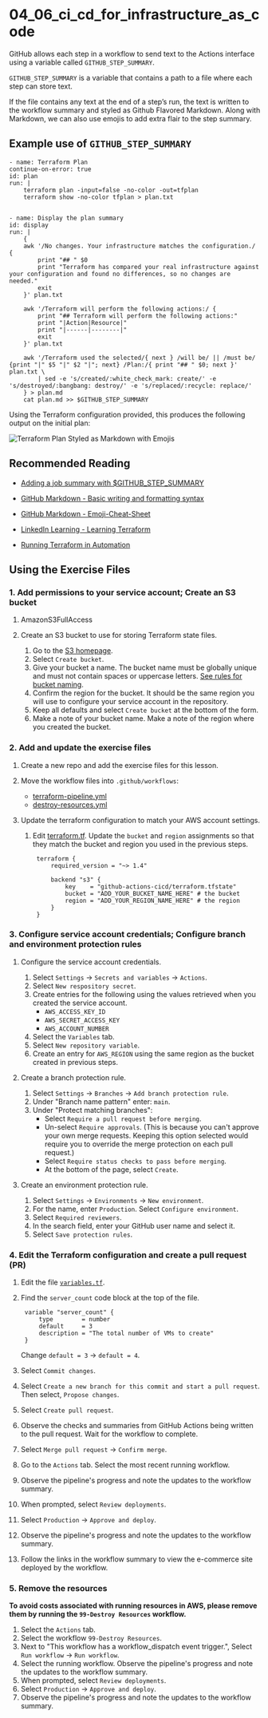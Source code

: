 # 04_06_ci_cd_for_infrastructure_as_code
GitHub allows each step in a workflow to send text to the Actions interface using a variable called `GITHUB_STEP_SUMMARY`.

`GITHUB_STEP_SUMMARY` is a variable that contains a path to a file where each step can store text.

If the file contains any text at the end of a step’s run, the text is written to the workflow summary and styled as Github Flavored Markdown.  Along with Markdown, we can also use emojis to add extra flair to the step summary.

## Example use of `GITHUB_STEP_SUMMARY`
```
- name: Terraform Plan
continue-on-error: true
id: plan
run: |
    terraform plan -input=false -no-color -out=tfplan
    terraform show -no-color tfplan > plan.txt


- name: Display the plan summary
id: display
run: |
    {
    awk '/No changes. Your infrastructure matches the configuration./ {
        print "## " $0
        print "Terraform has compared your real infrastructure against your configuration and found no differences, so no changes are needed."
        exit
    }' plan.txt

    awk '/Terraform will perform the following actions:/ {
        print "## Terraform will perform the following actions:"
        print "|Action|Resource|"
        print "|------|--------|"
        exit
    }' plan.txt

    awk '/Terraform used the selected/{ next } /will be/ || /must be/ {print "|" $5 "|" $2 "|"; next} /Plan:/{ print "## " $0; next }' plan.txt \
        | sed -e 's/created/:white_check_mark: create/' -e 's/destroyed/:bangbang: destroy/' -e 's/replaced/:recycle: replace/'
    } > plan.md
    cat plan.md >> $GITHUB_STEP_SUMMARY
```

Using the Terraform configuration provided, this produces the following output on the initial plan:

![Terraform Plan Styled as Markdown with Emojis](./step-summary-example.png)

## Recommended Reading
- [Adding a job summary with $GITHUB_STEP_SUMMARY](https://docs.github.com/en/actions/using-workflows/workflow-commands-for-github-actions#adding-a-job-summary)

- [GitHub Markdown - Basic writing and formatting syntax](https://docs.github.com/en/get-started/writing-on-github/getting-started-with-writing-and-formatting-on-github/basic-writing-and-formatting-syntax)

- [GitHub Markdown - Emoji-Cheat-Sheet](https://github.com/ikatyang/emoji-cheat-sheet/blob/master/README.md)

- [LinkedIn Learning - Learning Terraform](https://www.linkedin.com/learning/learning-terraform-15575129/learn-terraform-for-your-cloud-infrastructure)

- [Running Terraform in Automation](https://developer.hashicorp.com/terraform/tutorials/automation/automate-terraform)

## Using the Exercise Files
### 1. Add permissions to your service account; Create an S3 bucket
1. AmazonS3FullAccess

1. Create an S3 bucket to use for storing Terraform state files.

    1. Go to the [S3 homepage](s3.console.aws.amazon.com).
    1. Select `Create bucket`.
    1. Give your bucket a name.  The bucket name must be globally unique and must not contain spaces or uppercase letters. [See rules for bucket naming](https://docs.aws.amazon.com/AmazonS3/latest/userguide/bucketnamingrules.html).
    1. Confirm the region for the bucket.  It should be the same region you will use to configure your service account in the repository.
    1. Keep all defaults and select `Create bucket` at the bottom of the form.
    1. Make a note of your bucket name. Make a note of the region where you created the bucket.

### 2. Add and update the exercise files
1. Create a new repo and add the exercise files for this lesson.
1. Move the workflow files into `.github/workflows`:

    - [terraform-pipeline.yml](./terraform-pipeline.yml)
    - [destroy-resources.yml](./destroy-resources.yml)

1. Update the terraform configuration to match your AWS account settings.

    1. Edit [terraform.tf](./terraform.tf).  Update the `bucket` and `region` assignments so that they match the bucket and region you used in the previous steps.

            terraform {
                required_version = "~> 1.4"

                backend "s3" {
                    key    = "github-actions-cicd/terraform.tfstate"
                    bucket = "ADD_YOUR_BUCKET_NAME_HERE" # the bucket
                    region = "ADD_YOUR_REGION_NAME_HERE" # the region
                }
            }

### 3. Configure service account credentials; Configure branch and environment protection rules
1. Configure the service account credentials.

    1. Select `Settings` -> `Secrets and variables` -> `Actions`.
    1. Select `New respository secret`.
    1. Create entries for the following using the values retrieved when you created the service account.
        - `AWS_ACCESS_KEY_ID`
        - `AWS_SECRET_ACCESS_KEY`
        - `AWS_ACCOUNT_NUMBER`
    1. Select the `Variables` tab.
    1. Select `New repository variable`.
    1. Create an entry for `AWS_REGION` using the same region as the bucket created in previous steps.

1. Create a branch protection rule.

    1. Select `Settings` -> `Branches` -> `Add branch protection rule`.
    1. Under "Branch name pattern" enter: `main`.
    1. Under "Protect matching branches":
        - Select `Require a pull request before merging`.
        - Un-select `Require approvals`.  (This is because you can't approve your own merge requests.  Keeping this option selected would require you to override the merge protection on each pull request.)
        - Select `Require status checks to pass before merging`.
        - At the bottom of the page, select `Create`.

1. Create an environment protection rule.

    1. Select `Settings` -> `Environments` -> `New environment`.
    1. For the name, enter `Production`.  Select `Configure environment`.
    1. Select `Required reviewers`.
    1. In the search field, enter your GitHub user name and select it.
    1. Select `Save protection rules`.

### 4. Edit the Terraform configuration and create a pull request (PR)
1. Edit the file [`variables.tf`](./variables.tf).
1. Find the `server_count` code block at the top of the file.

        variable "server_count" {
            type        = number
            default     = 3
            description = "The total number of VMs to create"
        }

    Change `default = 3` -> `default = 4`.

1. Select `Commit changes`.
1. Select `Create a new branch for this commit and start a pull request`.  Then select, `Propose changes`.
1. Select `Create pull request`.
1. Observe the checks and summaries from  GitHub Actions being written to the pull request.  Wait for the workflow to complete.
1. Select `Merge pull request` -> `Confirm merge`.
1. Go to the `Actions` tab.  Select the most recent running workflow.
1. Observe the pipeline's progress and note the updates to the workflow summary.
1. When prompted, select `Review deployments`.
1. Select `Production` -> `Approve and deploy`.
1. Observe the pipeline's progress and note the updates to the workflow summary.
1. Follow the links in the workflow summary to view the e-commerce site deployed by the workflow.

### 5. Remove the resources
**To avoid costs associated with running resources in AWS, please remove them by running the `99-Destroy Resources` workflow.**

1. Select the `Actions` tab.
1. Select the workflow `99-Destroy Resources`.
1. Next to "This workflow has a workflow_dispatch event trigger.", Select `Run workflow` -> `Run workflow`.
1. Select the running workflow. Observe the pipeline's progress and note the updates to the workflow summary.
1. When prompted, select `Review deployments`.
1. Select `Production` -> `Approve and deploy`.
1. Observe the pipeline's progress and note the updates to the workflow summary.
